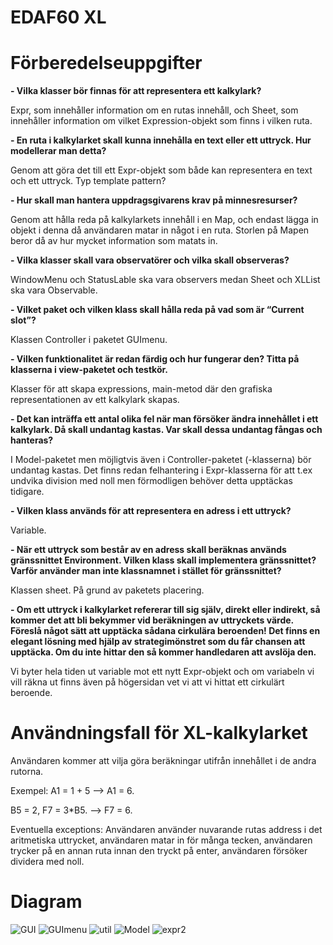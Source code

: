 # EDAF60 XL

# Förberedelseuppgifter

**- Vilka klasser bör finnas för att representera ett kalkylark?**

Expr, som innehåller information om en rutas innehåll, och Sheet, som innehåller information om vilket Expression-objekt som finns i vilken ruta.

**- En ruta i kalkylarket skall kunna innehålla en text eller ett uttryck. Hur modellerar man detta?**

Genom att göra det till ett Expr-objekt som både kan representera en text och ett uttryck. Typ template pattern?

**- Hur skall man hantera uppdragsgivarens krav på minnesresurser?**

Genom att hålla reda på kalkylarkets innehåll i en Map, och endast lägga in objekt i denna då användaren matar in något i en ruta. Storlen på Mapen beror då av hur mycket information som matats in.

**- Vilka klasser skall vara observatörer och vilka skall observeras?**

WindowMenu och StatusLable ska vara observers medan Sheet och XLList ska vara Observable.

**- Vilket paket och vilken klass skall hålla reda på vad som är “Current slot”?**

Klassen Controller i paketet GUImenu.

**- Vilken funktionalitet är redan färdig och hur fungerar den? Titta på klasserna i view-paketet och testkör.**

Klasser för att skapa expressions, main-metod där den grafiska representationen av ett kalkylark skapas. 

**- Det kan inträffa ett antal olika fel när man försöker ändra innehållet i ett kalkylark. Då skall undantag kastas. Var skall dessa undantag fångas och hanteras?**

I Model-paketet men möjligtvis även i Controller-paketet (-klasserna) bör undantag kastas. Det finns redan felhantering i Expr-klasserna för att t.ex undvika division med noll men förmodligen behöver detta upptäckas tidigare. 

**- Vilken klass används för att representera en adress i ett uttryck?**

Variable. 

**- När ett uttryck som består av en adress skall beräknas används gränssnittet Environment. Vilken klass skall implementera gränssnittet? Varför använder man inte klassnamnet i stället för gränssnittet?**

Klassen sheet. På grund av paketets placering. 

**- Om ett uttryck i kalkylarket refererar till sig själv, direkt eller indirekt, så kommer det att bli bekymmer vid beräkningen av uttryckets värde. Föreslå något sätt att upptäcka sådana cirkulära beroenden! Det finns en elegant lösning med hjälp av strategimönstret som du får chansen att upptäcka. Om du inte hittar den så kommer handledaren att avslöja den.**

Vi byter hela tiden ut variable mot ett nytt Expr-objekt och om variabeln vi vill räkna ut finns även på högersidan vet vi att vi hittat ett cirkulärt beroende. 





# Användningsfall för XL-kalkylarket 
Användaren kommer att vilja göra beräkningar utifrån innehållet i de andra rutorna. 

Exempel: A1 = 1 + 5 --> A1 = 6. 

B5 = 2, F7 = 3*B5. --> F7 = 6.


Eventuella exceptions: Användaren använder nuvarande rutas address i det aritmetiska uttrycket, användaren matar in för många tecken, användaren trycker på en annan ruta innan den tryckt på enter, användaren försöker dividera med noll. 
# Diagram

![GUI](KlassdiagramGui.png)
![GUImenu](KlassdiagramGuiMenu.png)
![util](KlassdiagramUtil.png)
![Model](Model.png)
![expr2](KlassdiagramExpr2.png)






